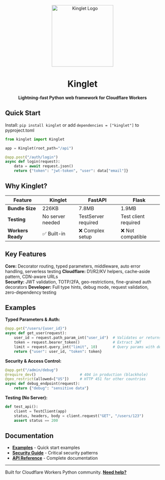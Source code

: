 <div align="center">
  <img src="logo.png" alt="Kinglet Logo" width="200" height="200">
  <h1>Kinglet</h1>
  <p><strong>Lightning-fast Python web framework for Cloudflare Workers</strong></p>
</div>

## Quick Start

Install: `pip install kinglet` or add `dependencies = ["kinglet"]` to pyproject.toml

```python
from kinglet import Kinglet

app = Kinglet(root_path="/api")

@app.post("/auth/login")
async def login(request):
    data = await request.json()
    return {"token": "jwt-token", "user": data["email"]}
```

## Why Kinglet?

| Feature | Kinglet | FastAPI | Flask |
|---------|---------|---------|-------|
| **Bundle Size** | 226KB | 7.8MB | 1.9MB |
| **Testing** | No server needed | TestServer required | Test client required |
| **Workers Ready** | ✅ Built-in | ❌ Complex setup | ❌ Not compatible |

## Key Features

**Core:** Decorator routing, typed parameters, middleware, auto error handling, serverless testing
**Cloudflare:** D1/R2/KV helpers, cache-aside pattern, CDN-aware URLs  
**Security:** JWT validation, TOTP/2FA, geo-restrictions, fine-grained auth decorators
**Developer:** Full type hints, debug mode, request validation, zero-dependency testing

## Examples

**Typed Parameters & Auth:**
```python
@app.get("/users/{user_id}")
async def get_user(request):
    user_id = request.path_param_int("user_id")  # Validates or returns 400
    token = request.bearer_token()               # Extract JWT
    limit = request.query_int("limit", 10)       # Query params with defaults
    return {"user": user_id, "token": token}
```

**Security & Access Control:**
```python
@app.get("/admin/debug")
@require_dev()                    # 404 in production (blackhole)
@geo_restrict(allowed=["US"])     # HTTP 451 for other countries
async def debug_endpoint(request):
    return {"debug": "sensitive data"}
```

**Testing (No Server):**
```python
def test_api():
    client = TestClient(app)
    status, headers, body = client.request("GET", "/users/123")
    assert status == 200
```

## Documentation

- **[Examples](examples/)** - Quick start examples  
- **[Security Guide](docs/SECURITY_BEST_PRACTICES.md)** - Critical security patterns
- **[API Reference](docs/)** - Complete documentation

---

Built for Cloudflare Workers Python community. **[Need help?](https://github.com/mitchins/Kinglet/issues)**